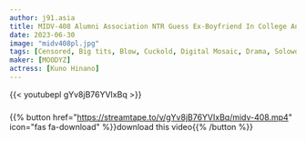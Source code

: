 ```yaml
---
author: j91.asia
title: MIDV-408 Alumni Association NTR Guess Ex-Boyfriend In College And Just Before Marriage
date: 2023-06-30
image: "midv408pl.jpg"
tags: [Censored, Big tits, Blow, Cuckold, Digital Mosaic, Drama, Solowork, Titty fuck]
maker: [MOODYZ]
actress: [Kuno Hinano]
---
```



{{< youtubepl gYv8jB76YVIxBq >}}
###

{{% button href="https://streamtape.to/v/gYv8jB76YVIxBq/midv-408.mp4" icon="fas fa-download" %}}download this video{{% /button %}}

